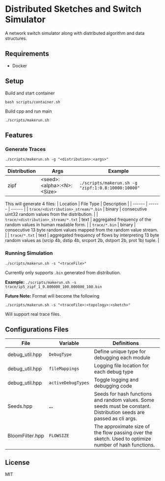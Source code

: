 # Distributed Sketches and Switch Simulator

A network switch simulator along with distributed algorithm and data structures.

## Requirements
- Docker

## Setup
Build and start container
```shell
bash scripts/container.sh
```
Build cpp and run main
```shell
./scripts/makerun.sh
```

## Features

### Generate Traces

```
./scripts/makerun.sh -g "<distribution>:<args>"
```

| Distribution | Args | Example |
| ------ | ------ | ------ |
| zipf | \<seed\>:\<alpha\>:\<N\>:\<Size\> | `./scripts/makerun.sh -g "zipf:1:0.8:10000:10000"` |


This will generate 4 files:
| Location | File Type | Description |
| ------ | ------ | ------ |
| `trace/<distribution>_stream/*.bin` | binary | consecutive uint32 random values from the distribution. |
| `trace/<distribution>_stream/*.txt` | text | aggregated frequency of the random values in human readable form. |
| `trace/*.bin` | binary | consecutive 13 byte random values mapped from the random value stream. |
| `trace/*.txt` | text | aggregated frequency of flows by interpreting 13 byte random values as (srcip 4b, dstip 4b, srcport 2b, dstport 2b, prot 1b) tuple. |


### Running Simulation

```
./scripts/makerun.sh -s "<traceFile>"
```
Currently only supports `.bin` generated from distribution.

**Example:**
`./scripts/makerun.sh -s trace/ip5_zipf_1_0.800000_100.000000_100.bin`

**Future Note:**
Format will become the following
```
./scripts/makerun.sh -s "<traceFile>:<topology>:<sketch>"
```
Will support real trace files.

## Configurations Files

| File | Variable | Definitions |
| ------ | ------ | ------ |
| debug_util.hpp | `DebugType` | Define unique type for debugging each module |
| debug_util.hpp | `fileMappings` | Logging file location for each debug type |
| debug_util.hpp | `activeDebugTypes` | Toggle logging and debugging code |
| Seeds.hpp | **...** | Seeds for hash functions and random values. Some seeds must be constant. Distribution seeds are passed as cli args. |
| BloomFilter.hpp | `FLOWSIZE` | The approximate size of the flow passing over the sketch. Used to optimize number of hash functions. |


## License

MIT

